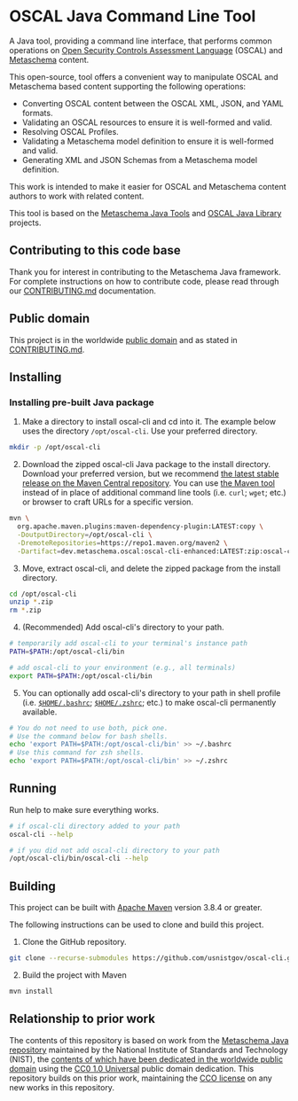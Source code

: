 # OSCAL Java Command Line Tool

A Java tool, providing a command line interface, that performs common operations on [Open Security Controls Assessment Language](https://pages.nist.gov/OSCAL/) (OSCAL) and [Metaschema](https://github.com/metaschema-framework/metaschema) content.

This open-source, tool offers a convenient way to manipulate OSCAL and Metaschema based content supporting the following operations:

- Converting OSCAL content between the OSCAL XML, JSON, and YAML formats.
- Validating an OSCAL resources to ensure it is well-formed and valid.
- Resolving OSCAL Profiles.
- Validating a Metaschema model definition to ensure it is well-formed and valid.
- Generating XML and JSON Schemas from a Metaschema model definition.

This work is intended to make it easier for OSCAL and Metaschema content authors to work with related content.

This tool is based on the [Metaschema Java Tools](https://github.com/metaschema-framework/metaschema-java) and [OSCAL Java Library](https://github.com/metaschema-framework/liboscal-java/) projects.

## Contributing to this code base

Thank you for interest in contributing to the Metaschema Java framework. For complete instructions on how to contribute code, please read through our [CONTRIBUTING.md](CONTRIBUTING.md) documentation.

## Public domain

This project is in the worldwide [public domain](LICENSE.md) and as stated in [CONTRIBUTING.md](CONTRIBUTING.md).

## Installing

### Installing pre-built Java package

1.  Make a directory to install oscal-cli and cd into it. The example below uses the directory `/opt/oscal-cli`. Use your preferred directory.

```sh
mkdir -p /opt/oscal-cli
```

2. Download the zipped oscal-cli Java package to the install directory. Download your preferred version, but we recommend [the latest stable release on the Maven Central repository](https://central.sonatype.com/artifact/dev.metaschema.oscal/oscal-cli-enhanced/). You can use [the Maven tool](https://maven.apache.org/) instead of in place of additional command line tools (i.e. `curl`; `wget`; etc.) or browser to craft URLs for a specific version.

```sh
mvn \
  org.apache.maven.plugins:maven-dependency-plugin:LATEST:copy \
  -DoutputDirectory=/opt/oscal-cli \
  -DremoteRepositories=https://repo1.maven.org/maven2 \
  -Dartifact=dev.metaschema.oscal:oscal-cli-enhanced:LATEST:zip:oscal-cli
```

3. Move, extract oscal-cli, and delete the zipped package from the install directory.

```sh
cd /opt/oscal-cli
unzip *.zip
rm *.zip
```

4. (Recommended) Add oscal-cli's directory to your path.

```sh
# temporarily add oscal-cli to your terminal's instance path
PATH=$PATH:/opt/oscal-cli/bin

# add oscal-cli to your environment (e.g., all terminals)
export PATH=$PATH:/opt/oscal-cli/bin
```

5. You can optionally add oscal-cli's directory to your path in shell profile (i.e. [`$HOME/.bashrc`](https://www.gnu.org/software/bash/manual/html_node/Bash-Startup-Files.html); [`$HOME/.zshrc`](https://zsh.sourceforge.io/Guide/zshguide02.html); etc.) to make oscal-cli permanently available.

```sh
# You do not need to use both, pick one.
# Use the command below for bash shells.
echo 'export PATH=$PATH:/opt/oscal-cli/bin' >> ~/.bashrc
# Use this command for zsh shells.
echo 'export PATH=$PATH:/opt/oscal-cli/bin' >> ~/.zshrc
```

## Running 

Run help to make sure everything works.

```sh
# if oscal-cli directory added to your path
oscal-cli --help

# if you did not add oscal-cli directory to your path
/opt/oscal-cli/bin/oscal-cli --help
```

## Building

This project can be built with [Apache Maven](https://maven.apache.org/) version 3.8.4 or greater.

The following instructions can be used to clone and build this project.

1. Clone the GitHub repository.

```bash
git clone --recurse-submodules https://github.com/usnistgov/oscal-cli.git 
```

2. Build the project with Maven

```bash
mvn install
```

## Relationship to prior work

The contents of this repository is based on work from the [Metaschema Java repository](https://github.com/usnistgov/oscal-cli/) maintained by the National Institute of Standards and Technology (NIST), the [contents of which have been dedicated in the worldwide public domain](https://github.com/usnistgov/oscal-cli/blob/1d4f38d6b73ec34469063e2a90be69367f8d8996/LICENSE.md) using the [CC0 1.0 Universal](https://creativecommons.org/publicdomain/zero/1.0/) public domain dedication. This repository builds on this prior work, maintaining the [CCO license](https://github.com/metaschema-framework/oscal-cli/blob/main/LICENSE.md) on any new works in this repository.

